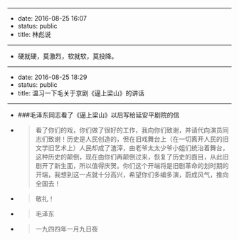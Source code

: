 - --
- date: 2016-08-25 16:07
- status: public
- title: 林彪说
- --
- 硬就硬，莫激烈，软就软，莫投降。
- --
- date: 2016-08-25 18:29
- status: public
- title: 温习一下毛关于京剧《逼上梁山》的讲话
- --
- ###毛泽东同志看了《逼上梁山》以后写给延安平剧院的信
- > 看了你们的戏，你们做了很好的工作，我向你们致谢，并请代向演员同志们致谢！历史是人民创造的，但在旧戏舞台上（在一切离开人民的旧文学旧艺术上）人民却成了渣滓，由老爷太太少爷小姐们统治着舞台，这种历史的颠倒，现在由你们再颠倒过来，恢复了历史的面目，从此旧剧开了新生面，所以值得庆贺。你们这个开端将是旧剧革命的划时期的开端，我想到这一点就十分高兴，希望你们多编多演，蔚成风气，推向全国去！
- > 敬礼！
- > 毛泽东
- > 一九四四年一月九日夜
